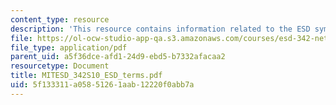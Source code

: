 ```yaml
---
content_type: resource
description: 'This resource contains information related to the ESD symposium committee.  '
file: https://ol-ocw-studio-app-qa.s3.amazonaws.com/courses/esd-342-network-representations-of-complex-engineering-systems-spring-2010/5f133311a05851261aab12220f0abb7a_MITESD_342S10_ESD_terms.pdf
file_type: application/pdf
parent_uid: a5f36dce-afd1-24d9-ebd5-b7332afacaa2
resourcetype: Document
title: MITESD_342S10_ESD_terms.pdf
uid: 5f133311-a058-5126-1aab-12220f0abb7a
---
```

